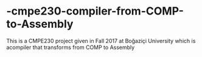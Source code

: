 # -cmpe230-compiler-from-COMP-to-Assembly
This is a CMPE230 project given in Fall 2017 at Boğaziçi University which is acompiler that transforms from COMP to Assembly
